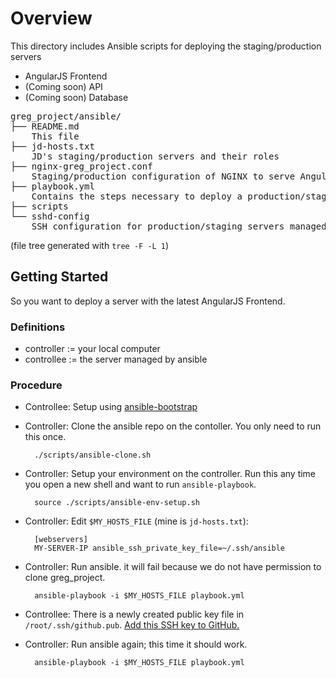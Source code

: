 # Overview

This directory includes Ansible scripts for deploying the staging/production servers

- AngularJS Frontend
- (Coming soon) API
- (Coming soon) Database

<pre>
greg_project/ansible/
├── README.md
    This file
├── jd-hosts.txt
    JD's staging/production servers and their roles
├── nginx-greg_project.conf
    Staging/production configuration of NGINX to serve AngularJS resources (NGINX replaces apache)
├── playbook.yml
    Contains the steps necessary to deploy a production/staging server, given that bootstraping is complete.
├── scripts
└── sshd-config
    SSH configuration for production/staging servers managed by ansible
</pre>

(file tree generated with `tree -F -L 1`)

## Getting Started

So you want to deploy a server with the latest AngularJS Frontend.

### Definitions

- controller := your local computer
- controllee := the server managed by ansible

### Procedure
- Controllee: Setup using [ansible-bootstrap](https://github.com/jdeveloperw/ansible-bootstrap)
- Controller: Clone the ansible repo on the contoller.
  You only need to run this once.

        ./scripts/ansible-clone.sh

- Controller: Setup your environment on the controller.
  Run this any time you open a new shell and want to run `ansible-playbook`.
     
        source ./scripts/ansible-env-setup.sh


- Controller: Edit `$MY_HOSTS_FILE` (mine is `jd-hosts.txt`):

        [webservers]
        MY-SERVER-IP ansible_ssh_private_key_file=~/.ssh/ansible

- Controller: Run ansible.
  it will fail because we do not have permission to clone greg_project.

        ansible-playbook -i $MY_HOSTS_FILE playbook.yml

- Controllee: There is a newly created public key file in `/root/.ssh/github.pub`.
  [Add this SSH key to GitHub.](https://help.github.com/articles/generating-ssh-keys)

- Controller: Run ansible again; this time it should work.

        ansible-playbook -i $MY_HOSTS_FILE playbook.yml
